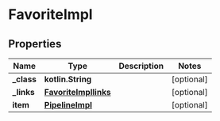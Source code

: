 
# FavoriteImpl

## Properties
Name | Type | Description | Notes
------------ | ------------- | ------------- | -------------
**_class** | **kotlin.String** |  |  [optional]
**_links** | [**FavoriteImpllinks**](FavoriteImpllinks.md) |  |  [optional]
**item** | [**PipelineImpl**](PipelineImpl.md) |  |  [optional]



